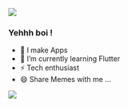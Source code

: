 ![](https://66.media.tumblr.com/0706932ad7140c8a444433ed0df6495e/915b1ddbd223692e-77/s500x750/05381faeb3e73c886ff4423382d981192f174a75.gifv)

 ### Yehhh boi !
 - 🔭 I make Apps
 - 🌱 I’m currently learning Flutter
 - ⚡ Tech enthusiast 
 - 😄 Share Memes with me ...
 
 ![](https://media.giphy.com/media/LmNwrBhejkK9EFP504/giphy.gif)

